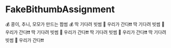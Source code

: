 # FakeBithumbAssignment
💰 콩이, 추니, 모모가 만드는 짭썸 💰 딱 기다려 빗썸 👀  우리가 간다❗️❗️ 딱 기다려 빗썸 👀 우리가 간다❗️❗️ 딱 기다려 빗썸 👀 우리가 간다❗️❗️ 딱 기다려 빗썸 👀 우리가 간다❗️❗️ 딱 기다려 빗썸 👀 우리가 간다❗️❗️
